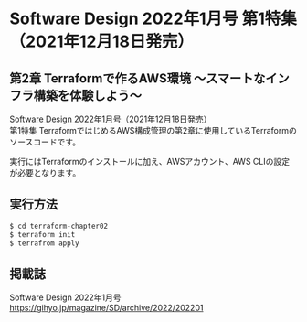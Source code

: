# Software Design 2022年1月号 第1特集（2021年12月18日発売）

## 第2章 Terraformで作るAWS環境 〜スマートなインフラ構築を体験しよう〜

[Software Design 2022年1月号](https://gihyo.jp/magazine/SD/archive/2022/202201)（2021年12月18日発売）  
第1特集 TerraformではじめるAWS構成管理の第2章に使用しているTerraformのソースコードです。

実行にはTerraformのインストールに加え、AWSアカウント、AWS CLIの設定が必要となります。

## 実行方法

```bash
$ cd terraform-chapter02
$ terraform init
$ terrafrom apply
```

## 掲載誌

Software Design 2022年1月号  
https://gihyo.jp/magazine/SD/archive/2022/202201
